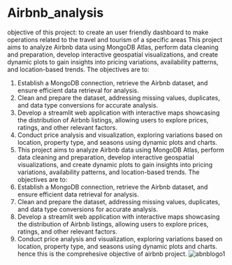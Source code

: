 # Airbnb_analysis
objective of this project: to create an user friendly dashboard to make operations related to the  travel and tourism of a specific areas
This project aims to analyze Airbnb data using MongoDB Atlas, perform data cleaning and preparation, develop interactive geospatial visualizations, and create dynamic plots to gain insights into pricing variations, availability patterns, and location-based trends. The objectives are to:
1.	Establish a MongoDB connection, retrieve the Airbnb dataset, and ensure efficient data retrieval for analysis.
2.	Clean and prepare the dataset, addressing missing values, duplicates, and data type conversions for accurate analysis.
3.	Develop a streamlit web application with interactive maps showcasing the distribution of Airbnb listings, allowing users to explore prices, ratings, and other relevant factors.
4.	Conduct price analysis and visualization, exploring variations based on location, property type, and seasons using dynamic plots and charts.
5.	This project aims to analyze Airbnb data using MongoDB Atlas, perform data cleaning and preparation, develop interactive geospatial visualizations, and create dynamic plots to gain insights into pricing variations, availability patterns, and location-based trends. The objectives are to:
6.	Establish a MongoDB connection, retrieve the Airbnb dataset, and ensure efficient data retrieval for analysis.
7.	Clean and prepare the dataset, addressing missing values, duplicates, and data type conversions for accurate analysis.
8.	Develop a streamlit web application with interactive maps showcasing the distribution of Airbnb listings, allowing users to explore prices, ratings, and other relevant factors.
9.	Conduct price analysis and visualization, exploring variations based on location, property type, and seasons using dynamic plots and charts.
hence this is the comprehesive objective of airbnb project.
![abnblogo1](https://github.com/Puli-vigneswar/Airbnb_analysis/assets/152149277/b6290799-66b4-44d7-a600-4fdb759cd7b4)



